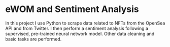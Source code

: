 # eWOM and Sentiment Analysis

In this project I use Python to scrape data related to NFTs from the OpenSea API and from Twitter. I then perform 
a sentiment analysis following a supervised, pre-trained neural network model. Other data cleaning and basic tasks are performed. 
